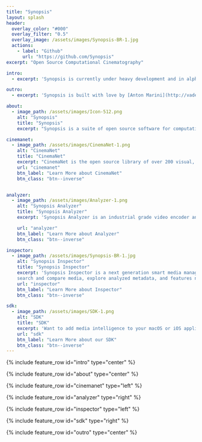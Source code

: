 ```yaml
---
title: "Synopsis"
layout: splash
header:
  overlay_color: "#000"
  overlay_filter: "0.5"
  overlay_image: /assets/images/Synopsis-BR-1.jpg
  actions:
    - label: "Github"
      url: "https://github.com/Synopsis"
excerpt: "Open Source Computational Cinematography"

intro: 
  - excerpt: 'Synopsis is currently under heavy development and in alpha phase. Want to know more - [join our slack channel](https://join.slack.com/t/synopsis-discuss/shared_invite/enQtODIzNjg5MzA1MDYwLTg4OGM5ZGMzZTQ3OTBjYTQzZDMyNDY0ZWM3NzFkN2YxZTE5NWI5NWQyMmZjMGE1OGYyZmExMWFlZWVkMDE4ZWQ) for info'

outro: 
  - excerpt: 'Synopsis is built with love by [Anton Marini](http://vade.info) for the media and technology community, with major support from [Vidvox](http://vidvox.net). <br /><br />If Synopsis is useful to you - please support out project by donating.'

about:
  - image_path: /assets/images/Icon-512.png
    alt: "Synopsis"
    title: "Synopsis"
    excerpt: "Synopsis is a suite of open source software for computational cinematography - tools that help the creation of visual media.<br /><br /> Synopsis is built to help editors, artists, indie film makers, a/v developers and folks do what they do best - tell stories and build amazing tools.  Synopsis is not an automation tool - its built for creators, not to replace them."

cinemanet:
  - image_path: /assets/images/CinemaNet-1.png
    alt: "CinemaNet"
    title: "CinemaNet"
    excerpt: "CinemaNet is the open source library of over 200 visual, cinematic, photographic and compositional concepts that powers Synopsis's machine learning engine.<br /><br />CinemaNet is crowd sourced - contribute and evolve the taxonomy."
    url: "cinemanet"
    btn_label: "Learn More about CinemaNet"
    btn_class: "btn--inverse"


analyzer:
  - image_path: /assets/images/Analyzer-1.png
    alt: "Synopsis Analyzer"
    title: "Synopsis Analyzer"
    excerpt: 'Synopsis Analyzer is an industrial grade video encoder and analysis tool for macOS. Analyzer ingests compatible media files and embeds metadata to them - without easy to lose sidecar files - making them searchable, comparable, sortable, and smart, all while being Quicktime compliant.<br /><br/> Did we mention Spotlight integration?'

    url: "analyzer"
    btn_label: "Learn More about Analyzer"
    btn_class: "btn--inverse"

inspector:
  - image_path: /assets/images/Synopsis-BR-1.jpg
    alt: "Synopsis Inspector"
    title: "Synopsis Inspector"
    excerpt: 'Synopsis Inspector is a next generation smart media manager. Synopsis Inspector auto-discovers analyzed files on your system or locally attached drives, and lets you filter, sort, 
    search and compare media, explore analyzed metadata, and features new UI paradigms like interactive visual similarity and content clustering.<br /><br />Find and explore content visually and intuitively'
    url: "inspector"
    btn_label: "Learn More about Inspector"
    btn_class: "btn--inverse"

sdk:
  - image_path: /assets/images/SDK-1.png
    alt: "SDK"
    title: "SDK"
    excerpt: 'Want to add media intelligence to your macOS or iOS applications? The Synopsis SDK can help.<br /><br /> Synopsis Analyzer and Inspector are both built using the Synopsis SDK, a macOS and iOS Objective-C framework that features metadata analysis, archiving, encoding and decoding to compatible Quicktime files, as well as metadata comparison, sorting and similarity functionality.'
    url: "sdk"
    btn_label: "Learn More about our SDK"
    btn_class: "btn--inverse"    
---
```


{% include feature_row id="intro" type="center" %}

{% include feature_row id="about" type="center" %}

{% include feature_row id="cinemanet" type="left" %}

{% include feature_row id="analyzer" type="right" %}

{% include feature_row id="inspector" type="left" %}

{% include feature_row id="sdk" type="right" %}

{% include feature_row id="outro" type="center" %}



